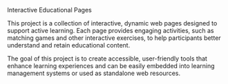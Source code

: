 Interactive Educational Pages

This project is a collection of interactive, dynamic web pages designed to support active learning. Each page provides engaging activities, such as matching games and other interactive exercises, to help participants better understand and retain educational content.

The goal of this project is to create accessible, user-friendly tools that enhance learning experiences and can be easily embedded into learning management systems or used as standalone web resources.
